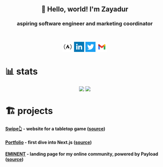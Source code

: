 <h2 align="center">
  👋 Hello, world! I'm <strong>Zayadur</strong>
</h2>
<h3 align="center">
  aspiring software engineer and marketing coordinator
</h3>
<br>
<p align="center">
  <a href="https://www.freecodecamp.org/zayadur"><img height="32" width="32" src="https://raw.githubusercontent.com/edent/SuperTinyIcons/master/images/svg/freecodecamp.svg" /></a>
  <a href="https://www.linkedin.com/in/zayadur/"><img height="32" width="32" src="https://raw.githubusercontent.com/edent/SuperTinyIcons/master/images/svg/linkedin.svg" /></a>
  <a href="https://twitter.com/zayadur"><img height="32" width="32" src="https://raw.githubusercontent.com/edent/SuperTinyIcons/master/images/svg/twitter.svg" /></a>
  <a href="mailto:zaderkun@gmail.com"><img height="32" width="32" src="https://raw.githubusercontent.com/edent/SuperTinyIcons/master/images/svg/gmail.svg" /></a>
</p>

# 📊 stats

<p align="center">
  <img src="https://github-readme-stats.vercel.app/api?username=zayadur&theme=dark&include_all_commits=true&hide_rank=true&show_icons=true&hide_title=true&hide=stars">
  <img src="https://github-readme-stats.vercel.app/api/top-langs?username=zayadur&show_icons=true&theme=dark&locale=en&layout=compact&langs_count=6&card_width=258&hide_title=true&exclude_repo=edu.syr">
</p>

# 🏗️ projects

<h4><a href="https://swipecardgame.com">Swipe👆</a> - website for a tabletop game (<a href="https://github.com/zayadur/com.swipecardgame">source</a>)</h4>
<h4><a href="https://zayadur.com">Portfolio</a> - first dive into Next.js (<a href="https://github.com/zayadur/portfolio">source</a>)</h4>
<h4><a href="https://emnt.co">EMINENT</a> - landing page for my online community, powered by Payload (<a href="https://github.com/emntco/webapp">source</a>)</h4>
